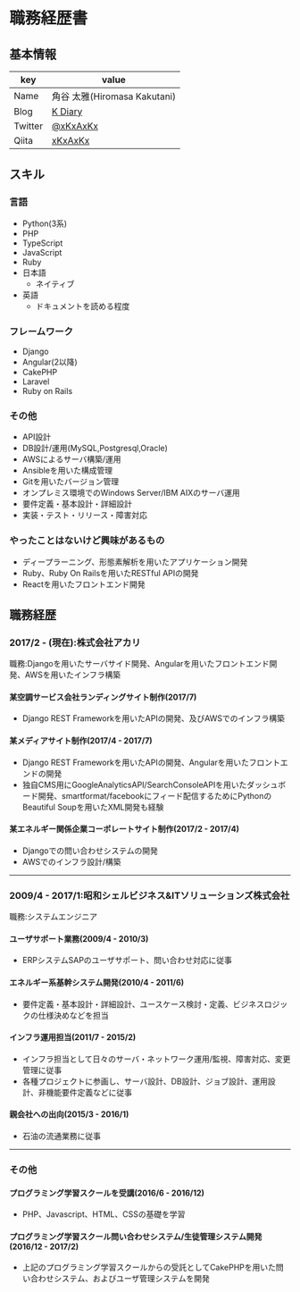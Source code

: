 # 職務経歴書

## 基本情報
|key|value|
|---|-----|
|Name|角谷 太雅(Hiromasa Kakutani)|
|Blog|[K Diary](http://xkxaxkx.hatenablog.com/)|
|Twitter|[@xKxAxKx](https://twitter.com/xKxAxKX)|
|Qiita|[xKxAxKx](http://qiita.com/xKxAxKx)|

## スキル

### 言語
- Python(3系)
- PHP
- TypeScript
- JavaScript
- Ruby
- 日本語
  - ネイティブ
- 英語
  - ドキュメントを読める程度

### フレームワーク
- Django
- Angular(2以降)
- CakePHP
- Laravel
- Ruby on Rails

### その他
- API設計
- DB設計/運用(MySQL,Postgresql,Oracle)
- AWSによるサーバ構築/運用
- Ansibleを用いた構成管理
- Gitを用いたバージョン管理
- オンプレミス環境でのWindows Server/IBM AIXのサーバ運用
- 要件定義・基本設計・詳細設計
- 実装・テスト・リリース・障害対応

### やったことはないけど興味があるもの
- ディープラーニング、形態素解析を用いたアプリケーション開発
- Ruby、Ruby On Railsを用いたRESTful APIの開発
- Reactを用いたフロントエンド開発

## 職務経歴
### 2017/2 - (現在):株式会社アカリ
職務:Djangoを用いたサーバサイド開発、Angularを用いたフロントエンド開発、AWSを用いたインフラ構築
#### 某空調サービス会社ランディングサイト制作(2017/7)
- Django REST Frameworkを用いたAPIの開発、及びAWSでのインフラ構築

#### 某メディアサイト制作(2017/4 - 2017/7)
- Django REST Frameworkを用いたAPIの開発、Angularを用いたフロントエンドの開発
- 独自CMS用にGoogleAnalyticsAPI/SearchConsoleAPIを用いたダッシュボード開発、smartformat/facebookにフィード配信するためにPythonのBeautiful Soupを用いたXML開発も経験

#### 某エネルギー関係企業コーポレートサイト制作(2017/2 - 2017/4)
- Djangoでの問い合わせシステムの開発
- AWSでのインフラ設計/構築

<hr>

### 2009/4 - 2017/1:昭和シェルビジネス&ITソリューションズ株式会社
職務:システムエンジニア

#### ユーザサポート業務(2009/4 - 2010/3)
- ERPシステムSAPのユーザサポート、問い合わせ対応に従事

#### エネルギー系基幹システム開発(2010/4 - 2011/6)
- 要件定義・基本設計・詳細設計、ユースケース検討・定義、ビジネスロジックの仕様決めなどを担当

#### インフラ運用担当(2011/7 - 2015/2)
- インフラ担当として日々のサーバ・ネットワーク運用/監視、障害対応、変更管理に従事
- 各種プロジェクトに参画し、サーバ設計、DB設計、ジョブ設計、運用設計、非機能要件定義などに従事

#### 親会社への出向(2015/3 - 2016/1)
- 石油の流通業務に従事

<hr>

### その他
#### プログラミング学習スクールを受講(2016/6 - 2016/12)
- PHP、Javascript、HTML、CSSの基礎を学習

#### プログラミング学習スクール問い合わせシステム/生徒管理システム開発(2016/12 - 2017/2)
- 上記のプログラミング学習スクールからの受託としてCakePHPを用いた問い合わせシステム、およびユーザ管理システムを開発
